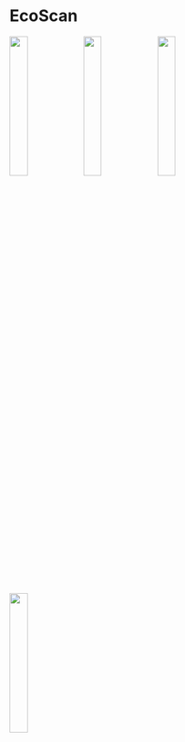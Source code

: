 # EcoScan


<img src=https://github.com/jjjutla/EcoScan/assets/22000925/58495c83-2f5b-4997-967e-5ed75386ff2a width=25%> 
<img src=https://github.com/jjjutla/EcoScan/assets/22000925/11d43a3b-9aaa-4977-8210-6a267fec71c5 width=25%> 
<img src=https://github.com/jjjutla/EcoScan/assets/22000925/ac973c3b-7c69-49cb-a2b2-e3897c769d92 width=25%> 
<img src=https://github.com/jjjutla/EcoScan/assets/22000925/0eab7a42-26a2-4db7-9a59-c65b55dc9230 width=25%> 
